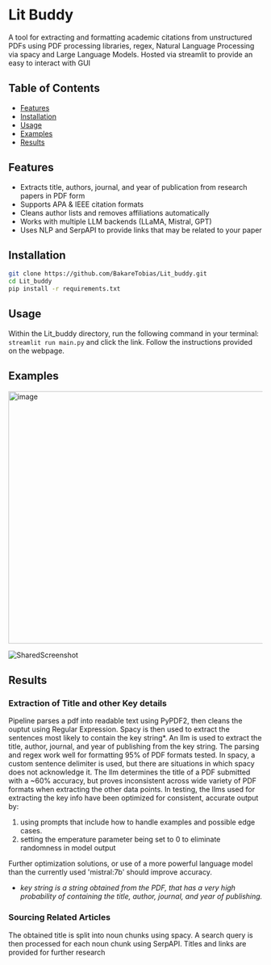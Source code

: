 # Lit Buddy
A tool for extracting and formatting academic citations from unstructured PDFs using PDF processing libraries, regex, Natural Language Processing via spacy and Large Language Models. Hosted via streamlit to provide an easy to interact with GUI

## Table of Contents
- [Features](#features)
- [Installation](#installation)
- [Usage](#usage)
- [Examples](#examples)
- [Results](#results)

## Features 
- Extracts title, authors, journal, and year of publication from research papers in PDF form
- Supports APA & IEEE citation formats
- Cleans author lists and removes affiliations automatically
- Works with multiple LLM backends (LLaMA, Mistral, GPT)
- Uses NLP and SerpAPI to provide links that may be related to your paper

## Installation
```bash
git clone https://github.com/BakareTobias/Lit_buddy.git
cd Lit_buddy
pip install -r requirements.txt
```
## Usage
Within the Lit_buddy directory, run the following command in your terminal: ```streamlit run main.py``` and click the link.
Follow the instructions provided on the webpage.

## Examples


<img width="800" height="500" alt="image" src="https://github.com/user-attachments/assets/292dbf7a-003a-4c17-b555-e57d6405de5e" />

![SharedScreenshot](https://github.com/user-attachments/assets/311da0f8-ff63-46ef-959d-36394ca71cde)


## Results
### Extraction of Title and other Key details
Pipeline parses a pdf into readable text using PyPDF2, then cleans the ouptut using Regular Expression. Spacy is then used to extract the sentences most likely to contain the key string*. An
llm is used to extract the title, author, journal, and year of publishing from the key string.
The parsing and regex work well for formatting 95% of PDF formats tested. 
In spacy, a custom sentence delimiter is used, but there are situations in which spacy does not acknowledge it. The llm determines the title of a PDF submitted with a ~60% accuracy, but proves inconsistent across wide variety of PDF formats when extracting the other data points.
In testing,  the llms used for extracting the key info have been optimized for consistent, accurate output by:
1. using prompts that include how to handle examples and possible edge cases.
2. setting the emperature parameter being set to 0 to eliminate randomness in model output

Further optimization solutions, or use of a more powerful language model than the currently used 'mistral:7b' should improve accuracy.

* *key string is a string obtained from the PDF, that has a very high probability of containing the title, author, journal, and year of publishing.*
### Sourcing Related Articles
The obtained title is split into noun chunks using spacy. A search query is then processed for each noun chunk using SerpAPI. Titles and links are provided for further research

